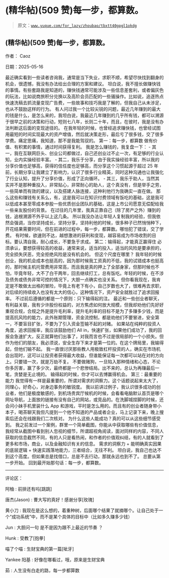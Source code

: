 # (精华帖)(509 赞)每一步，都算数。

> 原文：[`www.yuque.com/for_lazy/zhoubao/tbxtt40gpgl1okdg`](https://www.yuque.com/for_lazy/zhoubao/tbxtt40gpgl1okdg)

## (精华帖)(509 赞)每一步，都算数。

作者： Caoz

日期：2025-05-16

最近确实看到一些读者咨询我，通常是当下失业，求职不顺，希望尽快找到翻身的机会，很遗憾，我没有办法给出合理的方案和建议。
坦白说，我不擅长做赚快钱的事情。有些套路我是知道的，赚快钱通常可能涉及一些信息差套利，或者偏灰色的玩法，比如说商旅积分兑换以及高阶会员匹配的一些骚操作。比如说，追逐热点快速洗稿去抓流量变现广告费，一些故事和技巧我是了解的，但我自己从未涉足，也从不鼓励这样的行为。
有人问过我一个比较尖锐的问题，最近几年赚到的最大的钱是什么，是怎么来的，我坦白说，我最近几年赚到的几乎所有钱，都可以溯源于很早之前的决策和行动，短则七八年，长则二十年，而且，在彼时，我是没有办法判断这后面的变现途径的。
在我年轻的时候，也曾经追求赚快钱，也曾经试图用最短的时间实现最大的资产增值，然后就决策走形，最后亏了很多钱，交了很多学费。痛定思痛，我知道，那不是我能驾驭的。
第一：每一步，都算数 做有价值、有积累的事情，通过时间获得复利。 我是怎么赚钱的，我复盘一下： - 其一，我在互联网巨头、创业公司都做过，自己还创业过不止一次，有足够的行业认知，业内实操经验丰富。 - 其二，我乐于分享，由于我实操经验丰富，所以我的分享价值也足够高，获得的信任度也足够高，而分享这个习惯起源于超过 25 年前，长期分享让我建立了影响力，认识了很多行业精英，同时这种沟通也让我强化了行业认知，提升了分享价值，形成了正向循环。 - 其三，我乐于助人，当然其实并不是那种重投入，非常贴心，非常耐心的助人，这个真没有，但是举手之劳，一些简单而有效的建议，以及搭建人脉连接，这种利他行为我确实一直在做。
那么这些和赚钱有关系么，有，这是我可以在知识付费领域有饭吃的基础，这是我可以低成本甚至零成本参股一些优质创业团队的基础，这是上市公司愿意无偿配给我一些亲友股份的背景。
在过往的几年里，我真正靠自己（除了房产之外）赚到的钱，追根溯源不外乎以上这几条。
所以我没办法让年轻人复制我的经验，但我依然会强调，当你坚持成长，坚持分享，坚持利他的时候，很多种子已然悄悄种下，开花结果需要时间，但在前进的过程中，每一步，都算数。哪怕犯了错误，交了学费。
有时候，欲速则不达，越想激进的获利和变现，越容易成为市场收割的目标。要认清自我，耐心成长，不要急于求成。 第二：输得起，才能真正赢得住
必须承认，要想获得较高的收益，通常来说，适当的投入，适当的风险是要承担的，完全损失厌恶，完全拒绝风险是没有机会的。 但这个尺度在哪里？
我年轻的时候创业，我的机会成本也挺高的，因为那时候我工资真的不低，我的试错成本也挺高的，那时候主机托管费用非常高，而且我是真的押上了全部身家，但那时候也不怕，毕竟年轻，大不了白干两年，回去继续打工，总有饭吃。年轻的时候，在不涉及债务或债务非常可控的情况下，大胆一点确实也没关系。
但你看我现在，我肯定是不敢做太出格的冒险，毕竟上有老下有小，自己岁数也大了，很难再去求职，对后续的持续收入也没有太大的信心，这种情况下，资产安全就胜过了追求回报率。
不过前后遵循的都是一个原则：只下输得起的注。
最近和一些创业者聊天，有利益关联，我有少许股份权益的，对方焦虑如何放大规模，但我却劝他们先好好重视合规，合规之外是提升毛利率，提升毛利率的目标不是为了多赚多少钱，而是提高抗风险的能力，此外账期管理，资金流控制，都是劝他们不要冒进，安全第一，不要盲目扩张，不要为了引入资金签输不起的对赌。
如果站在纯粹的投资人角度，追求回报率，我应该鼓励他们 All
in，快速扩张，如果他们成功了，我的回报会急速扩大，反正就算他们出事了，对我而言也不过是很局部的一个小损失。但作为他们的朋友，我必须说，安全生存下来才是第一位的。在这个牌局里，我输得起，但他们输不起。
我一直很讨厌那些教人用极致杠杆投资的人，确实在市场机会出现时，这可以让投资者获得最大收益，但谁能保证每一次都可以站在对的方向上。只要错一次，就是万劫不复。
不要做赌狗，一旦陷入那种情绪和心态，不论你多厉害，赢了多少次，最终都是一个悲惨结局。出不来的，总认为再赚最后一笔，贪婪是无止境的。
输得起的时候，你才可以去博赢得机会。 第三：最重要的能力
我觉得有一样是最重要的，所谓对需求的洞察力。这个话题说起来太大了，同理心，好奇心，对身边事务的敏锐度。
我以前讲过例子，我认识很多成功的创业者，他们是极度敏感的，到机场贵宾厅候机的时候，会看看电脑默认首页是哪个网址导航，上面放的链接有没有自己的网站，或竞品的。在洗脚城捏脚的时候，还会问小妹手机里装什么 App 和游戏，平时是怎么用的。而且有的创业者随身带小本子，喝茶聊天我但凡提到一个他不知道的产品或者企业，马上记录下来，晚上搜索后还会在线跟我们二次核对。
为什么这些人能成功？真的可以从这些细节感受到。
我之前发过一个案例，群里一个简单截图，你能从中获取哪些有价值信息，我经常从截图中看到别人忽视的细节，所谓超视角阅读，面对同样的内容，不同人获取的信息截然不同，有的人只是看热闹，和作者的价值观纠结，有的人就看到了更多和市场，商业，以及金融知识有关的信息。
需求的洞察力 + 能明确真实因果的底层逻辑 + 快速实践落地能力，三者结合，无往不利。
坦白说，我自己也达不到这个高度。但如果总是找借口，总是不去行动，那就永远也到不了。 总要从第一步开始。 回到最开始那句话：每一步，都算数。

* * *

评论区：

阿柚 : 前排还有吗[跳跳]

唐杰(Jason) : 曹大写的真好！感谢分享[玫瑰]

黄小刀 : 我现在是这么想的，着重种树，后面哪个结果了就摘哪个。让自己处于一个“成功系统”中，而不是某个具体的目标中（比如多久赚多少钱）

Jun : 大胆问一句 是不是因为跟不上最近的节奏 ？

Hunk : 受教了[抱拳]

喵了个喵 : 生财宝典的第一篇[呲牙]

Yankee 阳基 : 好像在哪看过，哦，原来是生财宝典

茹 : 人生没有白走的路，每一步都算数